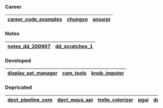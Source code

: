 ### Career
| [career_code_examples](https://github.com/barbatulum/career_code_examples) | [chungyo](https://github.com/barbatulum/chungyo) | [ansarpi](https://github.com/barbatulum/ansarpi) |
|-|-|-|

### Notes
| [notes_dd_200907](https://github.com/barbatulum/notes_dd_200907) | [dd_scratches_1](https://github.com/barbatulum/dd_scratches_1) |
|-|-|

### Developed
| [display_set_manager](https://github.com/barbatulum/display_set_manager) | [cam_tools](https://github.com/barbatulum/cam_tools) | [knob_imputer](https://github.com/barbatulum/knob_imputer) |
|-|-|-|




### Depricated

| [dpct_pipeline_core](https://github.com/barbatulum/dpct_pipeline_core) | [dpct_maya_api](https://github.com/barbatulum/dpct_maya_api) | [trello_colorizer](https://github.com/barbatulum/trello_colorizer) | [pgui](https://github.com/barbatulum/pgui) | [dpct_pctools](https://github.com/barbatulum/dpct_pctools) | [pcrig](https://github.com/barbatulum/pcrig) | [mayamod](https://github.com/barbatulum/mayamod) | [pc_tools](https://github.com/barbatulum/pc_tools)
|-|-|-|-|-|-|-|-|
